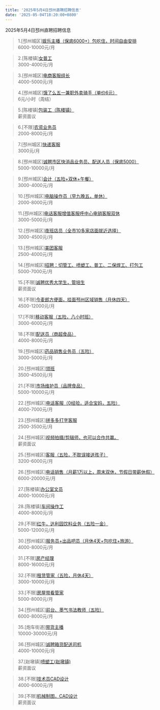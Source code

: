 ```yaml
---
title: '2025年5月4日邳州直聘招聘信息'
date: '2025-05-04T18:20:00+0800'
---
```

2025年5月4日邳州直聘招聘信息
<!--more-->
>1.[邳州城区][娱乐主播（保底6000+）包吃住，时间自由安排](https://www.pizhouzhipin.com/job/32908)<br>
>6000-10000元/月

>2.[陈楼镇][女普工](https://www.pizhouzhipin.com/job/29209)<br>
>3000-4000元/月

>3.[邳州城区][电商客服组长](https://www.pizhouzhipin.com/job/37827)<br>
>4000-5000元/月

>4.[邳州城区][饿了么五一兼职外卖骑手（单价6元）](https://www.pizhouzhipin.com/job/40565)<br>
>6元/小时（周结）

>5.[陈楼镇][包装工（陈楼镇）](https://www.pizhouzhipin.com/job/40028)<br>
>薪资面议

>6.[不限][农资业务员](https://www.pizhouzhipin.com/job/35283)<br>
>2000-8000元/月

>7.[邳州城区][快递客服](https://www.pizhouzhipin.com/job/40007)<br>
>3000元/月

>8.[邳州城区][诚聘市区快消品业务员、配送人员（保底5000）](https://www.pizhouzhipin.com/job/37554)<br>
>5000-10000元/月

>9.[邳州城区][会计（五险+双休+午餐）](https://www.pizhouzhipin.com/job/21052)<br>
>3000-4000元/月

>10.[邳州城区][电脑操作员（早九晚五，单休）](https://www.pizhouzhipin.com/job/38251)<br>
>2000-8000元/月

>11.[邳州城区][电话客服增值客服呼中心电销客服双休](https://www.pizhouzhipin.com/job/38582)<br>
>3000-5000元/月

>12.[邳州城区][夜班店员（全市10多家店面就近选择）](https://www.pizhouzhipin.com/job/26174)<br>
>3000-4500元/月

>13.[邳州城区][美团客服](https://www.pizhouzhipin.com/job/40555)<br>
>2500-4000元/月

>14.[邳州城区][招聘：切管工、喷塑工、普工、二保焊工、打包工](https://www.pizhouzhipin.com/job/40183)<br>
>5000-7000元/月

>15.[不限][诚聘优秀大学生，管培生](https://www.pizhouzhipin.com/job/40352)<br>
>薪资面议

>16.[不限][今麦郎方便面，挂面邳州区域销售（月休四天）](https://www.pizhouzhipin.com/job/40564)<br>
>4500-12000元/月

>17.[不限][移动客服（五险，八小时班）](https://www.pizhouzhipin.com/job/39066)<br>
>3000-6000元/月

>18.[不限][配送员（商超食品）](https://www.pizhouzhipin.com/job/40570)<br>
>4000-8000元/月

>19.[邳州城区][药品销售业务员（五险）](https://www.pizhouzhipin.com/job/39439)<br>
>3000-5000元/月

>20.[邳州城区][领班](https://www.pizhouzhipin.com/job/30974)<br>
>3500-4500元/月

>21.[不限][市场维护员（品牌食品）](https://www.pizhouzhipin.com/job/40569)<br>
>5000-10000元/月

>22.[邳州城区][电话客服（0经验，适合宝妈，五险）](https://www.pizhouzhipin.com/job/33135)<br>
>4000-7000元/月

>23.[邳州城区][拼多多打字客服](https://www.pizhouzhipin.com/job/39335)<br>
>2500-3500元/月

>24.[邳州城区][视频拍摄/剪辑师，也可以合作共赢。](https://www.pizhouzhipin.com/job/40056)<br>
>薪资面议

>25.[邳州城区][客服（五险，不耽误接送孩子）](https://www.pizhouzhipin.com/job/38173)<br>
>3200-6000元/月

>26.[邳州城区][电话销售（月薪1万以上，周末双休，节假日带薪休假）](https://www.pizhouzhipin.com/job/38313)<br>
>6000-20000元/月

>27.[陈楼镇][办公室文员](https://www.pizhouzhipin.com/job/40572)<br>
>4000-10000元/月

>28.[陈楼镇][车间操作工](https://www.pizhouzhipin.com/job/40200)<br>
>4000-8000元/月

>29.[不限][红牛，达利园饮料业务（五险一金）](https://www.pizhouzhipin.com/job/31323)<br>
>5000-12000元/月

>30.[邳州城区][服务员+出品吧员（月休4天+包吃住+旅游）](https://www.pizhouzhipin.com/job/40382)<br>
>4000-8000元/月

>31.[不限][房产经理](https://www.pizhouzhipin.com/job/36811)<br>
>8000-16000元/月

>32.[不限][租赁管家（五险，月休4天）](https://www.pizhouzhipin.com/job/36443)<br>
>3000-10000元/月

>33.[不限][房屋带看管家](https://www.pizhouzhipin.com/job/36442)<br>
>5000-8000元/月

>34.[邳州城区][前台、墨气书法教师（五险）](https://www.pizhouzhipin.com/job/25491)<br>
>6000-8000元/月

>35.[炮车街道][带货主播](https://www.pizhouzhipin.com/job/38603)<br>
>10000-30000元/月

>36.[邳州城区][诚聘箱货配送司机](https://www.pizhouzhipin.com/job/35215)<br>
>4000-10000元/月

>37.[赵墩镇][喷塑工(赵墩镇)](https://www.pizhouzhipin.com/job/40561)<br>
>薪资面议

>38.[不限][技术员CAD设计](https://www.pizhouzhipin.com/job/29693)<br>
>4000-6000元/月

>39.[不限][机械制图，CAD设计](https://www.pizhouzhipin.com/job/40562)<br>
>薪资面议

